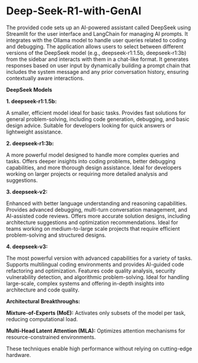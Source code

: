 # Deep-Seek-R1-with-GenAI
The provided code sets up an AI-powered assistant called DeepSeek using Streamlit for the user interface and LangChain for managing AI prompts. It integrates with the Ollama model to handle user queries related to coding and debugging. The application allows users to select between different versions of the DeepSeek model (e.g., deepseek-r1:1.5b, deepseek-r1:3b) from the sidebar and interacts with them in a chat-like format. It generates responses based on user input by dynamically building a prompt chain that includes the system message and any prior conversation history, ensuring contextually aware interactions.

**DeepSeek Models**

**1. deepseek-r1:1.5b:**

A smaller, efficient model ideal for basic tasks.
Provides fast solutions for general problem-solving, including code generation, debugging, and basic design advice.
Suitable for developers looking for quick answers or lightweight assistance.

**2. deepseek-r1:3b:**

A more powerful model designed to handle more complex queries and tasks.
Offers deeper insights into coding problems, better debugging capabilities, and more thorough design assistance.
Ideal for developers working on larger projects or requiring more detailed analysis and suggestions.

**3. deepseek-v2:**

Enhanced with better language understanding and reasoning capabilities.
Provides advanced debugging, multi-turn conversation management, and AI-assisted code reviews.
Offers more accurate solution designs, including architecture suggestions and optimization recommendations.
Ideal for teams working on medium-to-large scale projects that require efficient problem-solving and structured designs.

**4. deepseek-v3:**

The most powerful version with advanced capabilities for a variety of tasks.
Supports multilingual coding environments and provides AI-guided code refactoring and optimization.
Features code quality analysis, security vulnerability detection, and algorithmic problem-solving.
Ideal for handling large-scale, complex systems and offering in-depth insights into architecture and code quality.



**Architectural Breakthroughs:**

**Mixture-of-Experts (MoE):**  Activates only subsets of the model per task, reducing computational load.

**Multi-Head Latent Attention (MLA):** Optimizes attention mechanisms for resource-constrained environments.

These techniques enable high performance without relying on cutting-edge hardware.

